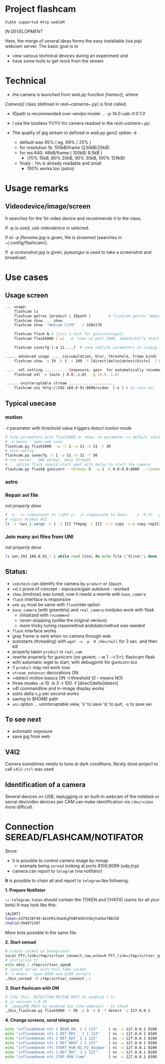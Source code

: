 Project flashcam
================

`FLASk supported Http webCAM`

*IN DEVELOPMENT*

Here, the merge of several ideas forms the easy installable (via pip)
webcam server. The basic goal is to

-   view various technical devices during an experiment and
-   have some tools to get more from the stream

Technical
=========

-   the camera is launched from *web.py* function *frames()*, where

*Camera()* class (defined in *real~camerra~.py*) is first called.

-   IDpath is recommended over vendor:model ... *-p 14.0-usb-0:5:1.0*

-   I use the lossless YUYV for camera readout in the *real~camera~.py*.
-   The quality of jpg stream in defined in *web.py* *gen()* option *-k*
    -   default was 95% ( eg. 99% / 25% )
    -   for resolution 1k: 105kB/frame (230kB/20kB)
    -   for res 640: 46kB/frame ( 100kB/ 8.5kB )
        -   (70% 15kB, 80% 20kB, 90% 30kB, 100% 129kB)
    -   finaly : `70%` is already readable and small
        -   100% works too (astro)

Usage remarks
=============

Videodevice/image/screen
------------------------

It searches for the 1st video device and recommends it to the class.

If *-p* is used, usb videodevice is selected.

If or *-p filename.jpg* is given, file is streamed (searches in
\~/.config/flashcam/).

If *-p screenshot.jpg* is given, *pyautogui* is used to take a
screenshot and broadcast.

Use cases
=========

Usage screen
------------

``` {.bash org-language="sh"}
... usage:
    flashcam ls
    flashcam getres [product | IDpath ]        # flashcam getres "Webcam C270"
    flashcam show ... show
    flashcam show  "Webcam C270"  -r 320x176

    flashcam flask & # (just a hint for gunicorn+wget)
    flashcam flask5000 [-w]   #  view on port 5000, immediatelly start browser tab

    flashcam savecfg [-a 11 ...]  # save cmdline parameters to congig for flask/gunicorn

..... advanced usage .... (accumulation, blur, threshold, frame_kind)
    flashcam show -a 19 -b 3 -t 100 -f [direct|delta|detect|histo]  [-h]  [-l 3600]

....  v4l setting .......... (exposure, gain  for automatically recommended video)
    flashcam v4l -e [auto | 0.0..1.0]  -g [0.0..1.0]

...... uninteruptable stream .....................
    flashcam uni http://192.168.0.91:8000/video  [-s ] # to save avi

```

Typical usecase
---------------

### motion

*-t* parameter with threshold value triggers *detect motion* mode

``` {.bash org-language="sh"}
# tune parameters with flask5000 or show; no parameter == default value
# -w means - open web view
flashcam.py flask5000  -w -l 1 -a 11 -b 11 -t 30
# save config
flashcam.py savecfg -l 1 -a 11 -b 11 -t 50
# run server - ONE worker, many threads
#    option flask should start wget with delay to start the camera
flashcam.py flask& gunicorn --threads 5  -w 1 -b 0.0.0.0:8000  --timeout 15 web:app
```

### astro

### Repair avi file

*not properly done*

``` {.bash org-language="sh"}
#  x:- is compensate to right y:- is compensate to down;   -x -0.35  -y -0.015
# repair broken AVI
ls -1 *avi | xargs -n 1 -I III ffmpeg -i III -c:v copy -c:a copy repIII
```

### Join many avi files from UNI

*not properly done*

``` {.bash org-language="sh"}
ls zen_192.168.0.91_* | while read line; do echo file \'$line\'; done | ffmpeg -protocol_whitelist file,pipe -f concat -i - -c copy output.avi

```

Status:
-------

-   `usbcheck` can identify the camera by `product` or `IDpath`
-   `v4l2` prove of concept - exposure/gain autotune - worked
-   `show` (imshow) was tuned, now it needs a rewrite with `base_camera`
-   `flask` interface is responsive
-   `web.py` must be same with `flask5000` option
-   `base_camera` (with greenlets) and `real_camera` modules work with
    flask
    -   initialized with `recommend`
    -   never-stopping (unlike the original version)
    -   more tricky tuning classmethod andstaticmethod was needed
-   `flask` interface works
-   gray frame is sent when no camera through web
-   autostarts (threading) with `wget -u -p -O /dev/null` for 3 sec. and
    then kill
-   properly taken `product` in `real_cam`
-   rewrite proprerly for gunicorn (no gevent; --w 1 --t 5+); flashcam
    flask
-   with automatic wget to start, with debugprint for gunicorn too
-   !! `product` may not work now
-   `stream_enhancer` decorations ON
-   =detect motion basics ON -t threshold (0 - means NO)
-   three modes -a 10 -b 3 -t 100 -f \[direct\|delta\|detect\]
-   v4l commandline and in-image display works
-   astro delta x,y per second works
-   saving to \$HOME path
-   `uni` option ... uninteruptable view, \'s\' to save \'q\' to quit,
    -s to save avi

To see next
-----------

-   automatic exposure
-   save jpg from web

V4l2
----

Camera sometimes needs to tune at dark conditions. Nicely done project
to call `v4l2-ctrl` was used

Identification of a camera
--------------------------

Several devices on USB, replugging or an built-in webcam of the notebok
or sevral dev/video devices per CAM can make identification via
`/dev/video` more difficult.

Connection SEREAD/FLASHCAM/NOTIFATOR
====================================

Since:

-   it is possible to control camera image by mmap
    -   example being `seread` looking at ports 8100,8099 (udp,tcp)
-   camera can report to `telegram` (via notifator)

**It** is possible to chain all and report to `telegram` like following:

**1. Prepare Notifator**

`~/.telegram.token` should contain the TOKEN and CHATID (same for all
your bots) It may look like this:

``` {.bash org-language="sh"}
[ALERT]
token=1479238749:ASnFKSJHaUGgFKBFASKUYGbjhahbefBBJSE
chatid=394972397

```

More bots possible in the same file.

**2. Start seread**

``` {.bash org-language="sh"}
# create socket on background
socat PTY,link=/tmp/virtser_connect,raw,echo=0 PTY,link=/tmp/virtser_speak,raw,echo=0&
# initialize it
echo ahoj > /tmp/virtser_speak
# launch server with this fake socket
# -s means - open 8099 and 8100 servers
./bin_seread -D /tmp/virtser_connect -s
```

**3. Start flashcam with DM**

``` {.bash org-language="sh"}
# like this, DETECTION-MOTION MUST be enabled (-t)
# in version 1.0.35
#  imageZMQ MUST be enabled too (the address) - to check -
./bin_flashcam.py flask5000 -t 50 -a 3 -b 3 -f detect -i 127.0.0.1

```

**4. Change screens, send telegrams**

``` {.bash org-language="sh"}
echo "influxmebeam nfs 1 BEAM_ON_ 1 1 123"     | nc -u 127.0.0.1 8100
echo "influxmebeam nfs 1 DET_RDY__ 1 1 123"    | nc -u 127.0.0.1 8100
echo "influxmebeam nfs 1 DET_RDY_ 1 1 123"     | nc -u 127.0.0.1 8100
echo "influxmebeam nfs 1 DET_NRDY 1 1 123"     | nc -u 127.0.0.1 8100
echo "influxmebeam nfs START_RUN_N1_P2_dasqwe" | nc -u 127.0.0.1 8100
echo "influxmebeam nfs 1 DET_RDY_ 1 1 123"     | nc -u 127.0.0.1 8100
echo "influxmebeam nfs STOP_RUN time"          | nc -u 127.0.0.1 8100
```
